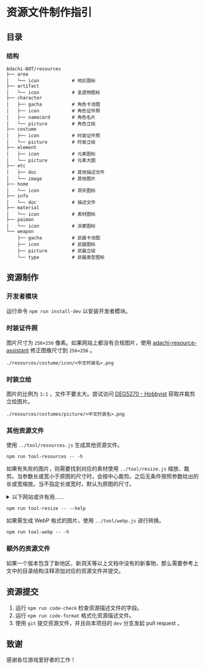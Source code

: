 # 资源文件制作指引

## 目录

### 结构

```
Adachi-BOT/resources
├── area
│   └── icon            # 地区图标
├── artifact
│   └── icon            # 圣遗物图标
├── character
│   ├── gacha           # 角色卡池图
│   ├── icon            # 角色证件照
│   ├── namecard        # 角色名片
│   └── picture         # 角色立绘
├── costume
│   ├── icon            # 时装证件照
│   └── picture         # 时装立绘
├── element
│   ├── icon            # 元素图标
│   └── picture         # 元素大图
├── etc
│   ├── doc             # 其他描述文件
│   └── image           # 其他图片
├── home
│   └── icon            # 洞天图标
├── info
│   └── doc             # 描述文件
├── material
│   └── icon            # 素材图标
├── paimon
│   └── icon            # 派蒙图标
└── weapon
    ├── gacha           # 武器卡池图
    ├── icon            # 武器图标
    ├── picture         # 武器立绘
    └── type            # 武器类型图标
```

## 资源制作

### 开发者模块

运行命令 `npm run install-dev` 以安装开发者模块。

### 时装证件照

图片尺寸为 `256×256` 像素。如果网站上都没有合规图片，使用 [adachi-resource-assistant](https://github.com/Mark9804/adachi-resource-assistant) 修正图像尺寸到 `256×256` 。

```
./resources/costume/icon/<中文时装名>.png
```

### 时装立绘

图片的比例为 `1:1` ，文件不要太大。尝试访问 [DEG5270 - Hobbyist](https://www.deviantart.com/deg5270/gallery/69268298/transparent-render) 获取并裁剪立绘图片。

```
./resources/costumes/picture/<中文时装名>.png
```

### 其他资源文件

使用 `../tool/resources.js` 生成其他资源文件。

```shell
npm run tool-resources -- -h
```

如果有失败的图片，则需要找到对应的素材使用 `../tool/resize.js` 缩放、裁剪。当参数长或宽小于原图的尺寸时，会按中心裁剪。之后无条件按照参数给出的长或宽缩放。当不指定长或宽时，默认为原图的尺寸。

<details>
    <summary>以下网站或许有用……</summary>

1. [Genshin Impact Wiki](https://genshin-impact.fandom.com/wiki/Genshin_Impact_Wiki)
2. [Honey Impact](https://genshin.honeyhunterworld.com/?lang=CN)
3. [Project Amber](https://ambr.top/chs)
4. [Project Celestia 数据库](https://www.projectcelestia.com)
5. [原神 WIKI](https://wiki.biligame.com/ys/%E9%A6%96%E9%A1%B5)

</details>

```shell
npm run tool-resize -- --help
```

如果需生成 WebP 格式的图片，使用 `../tool/webp.js` 进行转换。

```shell
npm run tool-webp -- -h
```

### 额外的资源文件

如果一个版本包含了新地区、新洞天等以上文档中没有的新事物，那么需要参考上文中的目录结构注释添加对应的资源文件并提交。

## 资源提交

1. 运行 `npm run code-check` 检查资源描述文件的字段。
2. 运行 `npm run code-format` 格式化资源描述文件。
3. 使用 `git` 提交资源文件，并且向本项目的 `dev` 分支发起 pull request 。

## 致谢

感谢各位游戏爱好者的工作！
